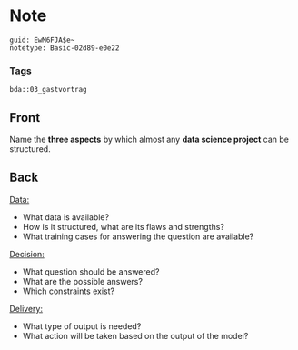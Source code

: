 # Note
```
guid: EwM6FJA$e~
notetype: Basic-02d89-e0e22
```

### Tags
```
bda::03_gastvortrag
```

## Front
Name the <b>three aspects</b> by which almost any <b>data science
project</b> can be structured.

## Back
<div>
  <u>Data:</u>
</div>
<div>
  <ul>
    <li>What data is available?
    <li>How is it structured, what are its flaws and strengths?
    <li>What training cases for answering the question are
    available?
  </ul>
</div>
<div>
  <u>Decision:</u>
</div>
<div>
  <ul>
    <li>What question should be answered?
    <li>What are the possible answers?
    <li>Which constraints exist?
  </ul>
</div>
<div>
  <u>Delivery:</u>
</div>
<div>
  <ul>
    <li>What type of output is needed?
    <li>What action will be taken based on the output of the model?
  </ul>
</div>
